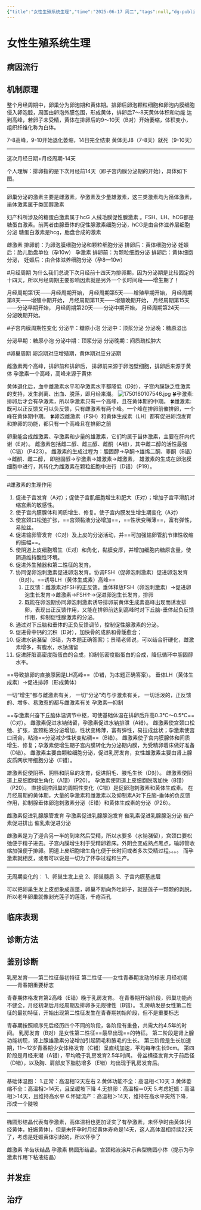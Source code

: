 ```yaml
---
{"title":"女性生殖系统生理","time":"2025-06-17 周二","tags":null,"dg-publish":true,"permalink":"/200 学习/215 妇产科学/第03章 女性生殖系统生理/女性生殖系统生理/","dgPassFrontmatter":true,"created":"2025-06-17T18:56:39.000+08:00","updated":"2025-06-18T09:25:57.000+08:00"}
---
```


# 女性生殖系统生理
## 病因流行
## 机制原理
整个月经周期中，卵巢分为卵泡期和黄体期。排卵后卵泡颗粒细胞和卵泡内膜细胞侵入卵泡腔，周围由卵泡外膜包围，形成黄体，排卵后7～8天黄体体积和功能 达到高峰，若卵子未受精，黄体在排卵后的9～10天（B对）开始萎缩，体积变小，组织纤维化称为白体。

7-8高峰，9-10开始退化萎缩，14日完全结束
黄体无J8（7-8天）就死（9-10天）
***
这次月经日期+月经周期-14天

个人理解：排卵指的是下次月经前14天（即子宫内膜分泌期的开始），具体如下图。
***
卵巢分泌的激素主要是雌激素，孕激素及少量雄激素，这三类激素均为甾体激素，甾体激素属于类固醇激素

妇产科所涉及的糖蛋白激素属于hcG  人绒毛膜促性腺激素 。FSH、LH、hCG都是糖蛋白激素。前两者由腺垂体的促性腺激素细胞分泌，hCG是由合体滋养层细胞分泌
糖蛋白激素是hcg，胎盘合成的激素

雌激素
排卵前：为卵泡膜细胞分泌和颗粒细胞分泌
排卵后：黄体细胞分泌
妊娠后：胎儿胎盘单位（孕10w）
孕激素
排卵前：为颗粒细胞分泌
排卵后：黄体细胞分泌，
妊娠后：由合体滋养细胞分泌（孕8—10w）

#月经周期
为什么我们总说下次月经前十四天为排卵期，因为分泌期是比较固定的十四天，所以月经周期主要影响因素就是另外一个长时间段——增生期了！

月经周期第1天——月经周期开始，
月经周期第5天——增殖早期开始，
月经周期第8天——增殖中期开始，
月经周期第11天——增殖晚期开始，
月经周期第15天——分泌早期开始，
月经周期第20天——分泌中期开始，
月经周期第24天——分泌晚期开始。

#子宫内膜周期性变化
分泌早：糖原小泡
分泌中：顶浆分泌
分泌晚：糖原溢出

分泌早期：糖原小泡
分泌中期：顶浆分泌
分泌晚期：间质疏松肿大

#卵巢周期
卵泡期对应增殖期，黄体期对应分泌期

雌激素两个高峰，排卵前和排卵后，
排卵前来源于卵泡壁细胞，排卵后来源于黄体
孕激素一个高峰，高峰来源于黄体

黄体退化后，血中雌激素水平和孕激素水平都降低（D对），子宫内膜缺乏性激素的支持，发生剥离、出血、脱落，即月经来潮。
![1750160107546.jpg](https://maple-forest-1315227141.cos.ap-nanjing.myqcloud.com/20250617193549187.jpg)
🍀孕激素:排卵后才会有孕激素，所以孕激素只有一个高峰，且在黄体期的中期。
🍀雌激素:既可以正反馈又可以负反馈，只有雌激素有两个峰。一个峰在排卵前催排卵，一个峰在黄体期中期。
🍀卵泡雌激素（FSH）和黄体生成素（LH）都有促进卵泡发育和排卵的功能，都只有一个高峰且在排卵之前

卵巢能合成雌激素、孕激素和少量的雄激素，它们均属于甾体激素，主要在肝内代谢（E对）。
雌激素包括雌二醇、雌三醇、雌酮（A错），其中雌二醇的活性最强（C错）（P423）。
雌激素的生成过程为：胆固醇→孕酮→雄烯二酮、睾酮（B错）→雌酮、雌二醇，
即胆固醇→孕激素→雄激素→雌激素，
雄激素的生成在卵泡膜细胞中进行，其转化为雌激素在颗粒细胞中进行（D错）（P19）。
***
#雌激素的生理作用
1. 促进子宫发育（A对）；促使子宫肌细胞增生和肥大（E对）；增加子宫平滑肌对缩宫素的敏感性。
2. 使子宫内膜腺体和间质增生、修复。使子宫内膜发生增生期变化（A对）
3. 使宫颈口松弛扩张，==宫颈黏液分泌增加==，==性状变稀薄==，富有弹性，易拉丝。
4. 促进输卵管发育（C对）及上皮的分泌活动，并==可加强输卵管肌节律性收缩的振幅==。
5. 使阴道上皮细胞增生（E对）和角化，黏膜变厚，并增加细胞内糖原含量，使阴道维持酸性环境。
6. 促进外生殖器和第二性征的发育。
7. 协同促卵泡刺激素促进卵泡发育。协调FSH（促卵泡刺激素）促进卵泡发育（B对）。==诱导LH（黄体生成素）高峰==
	1. 正反馈：雌激素对FSH的正反馈。垂体释放FSH（卵泡刺激素）→促进卵泡生长发育→雌激素→FSH↑→促进卵泡生长发育，排卵
	2. 既能在卵泡期协同卵泡刺激素诱导排卵前黄体生成素高峰出现而诱发排卵，表现出正反馈作用，又能在排卵前达到高峰时对下丘脑-垂体起负反馈作用，抑制促性腺激素的分泌。
8. 通过对下丘脑和垂体的正负反馈调节，控制促性腺激素的分泌。
9. 促进骨中钙的沉积（D对），加快骨的成熟和骨骺愈合；
10. 促进水钠潴留（B错，为本题正确答案）；景晴老师说，可以结合肝硬化，雌激素增多，有腹水，水钠潴留
11. 促进肝脏高密度脂蛋白的合成，抑制低密度脂蛋白的合成，降低循环中胆固醇水平。

==导致排卵的直接原因是LH高峰==（D错，为本题正确答案）。
垂体LH（黄体生成素）→促进排卵（形成黄体）

一切“增生”都与雌激素有关，
一切“分泌”均与孕激素有关，
一切活泼的，正反馈的、增多、易激惹的都与雌激素有关
孕激素—抑制

==孕激素兴奋下丘脑体温调节中枢，可使基础体温在排卵后升高0.3℃～0.5℃==（C对）。
雌激素促进水钠储留，孕激素促进水钠排泄（A错）。
雌激素使宫颈口松弛、扩张，宫颈粘液分泌增加，性状变稀薄，富有弹性，易拉成丝状；孕激素使宫口闭合，粘液==分泌减少性状变粘稠==（B错）。
雌激素使子宫内膜腺体和间质增生、修复；孕激素使增生期子宫内膜转化为分泌期内膜，为受精卵着床做好准备（D错）。
雌激素主要由颗粒细胞分泌，促进乳房发育，女性雄激素主要由肾上腺皮质网状带细胞分泌（E错）。

雄激素促使阴蒂、阴唇和阴阜的发育，促进阴毛、腋毛生长（D对）。
雌激素使阴道上皮细胞增生角化（A错）（P20）。
孕激素使阴道上皮细胞脱落加快（B错）（P20）。
直接调控卵巢的周期性变化（C错）是促卵泡刺激素和黄体生成素。
在月经周期的黄体期，大量的孕激素和雌激素以及抑制素A对下丘脑-垂体的负反馈作用，抑制腺垂体卵泡刺激素分泌（E错）和黄体生成素的分泌（P26）。

雌激素促进乳腺腺管发育
孕激素促进乳腺腺泡发育
催乳素促进乳腺腺泡分泌
催产素促进排出
催乳素促进分泌

雌激素是为了迎合另一半的到来然后受精，所以水要多（水钠潴留），宫颈口要松弛便于精子进去。子宫内膜增生利于受精卵着床。外阴会变成熟点黑点，输卵管收缩加强便于排卵。阴道上皮细胞增生角化便于长时间或者多次受精过程。。。。
而孕激素就相反，或者可以说是一切为了怀孕过程和生产。
***
无周期变化的：
1、卵巢生发上皮
2、卵巢髓质
3、子宫内膜基底层

可以把卵巢生发上皮想象成莲蓬，卵巢不断向外吐卵子，就是莲子一颗颗的剥脱，所以老年卵巢就像剥光莲子的莲蓬，千疮百孔
## 临床表现
## 诊断方法
## 鉴别诊断
乳房发育——第二性征最初特征
第二性征——女性青春期发动的标志
月经初潮——青春期重要标志

青春期体格发育第2高峰（E错）晚于乳房发育。
在青春期开始阶段，卵巢功能尚不健全，月经初潮后月经周期及排卵多无规律性（B错）。
乳房萌发是女性第二性征的最初特征，开始出现第二性征发生在青春期初始阶段，但不是重要标志

青春期按照顺序先后经历四个不同的阶段，各阶段有重叠，共需大约4.5年的时间。
乳房发育（B对）是女性第二性征==最早出现==的特征。
第二阶段是肾上腺功能初现，肾上腺雄激素分泌增加引起阴毛和腋毛的生长。
第三阶段是生长加速期，11～12岁青春期少女体格发育（C错）呈直线加速，平均每年生长9cm。
第四阶段是月经来潮（A错），平均晚于乳房发育2.5年时间。
骨盆横径发育大于前后径（D错），以及胸、肩部皮下脂肪增多（E错）均出现于乳房发育后。
***
基础体温图：
1.正常：高温相12天左右
2.黄体功能不全：高温相＜10天
3.黄体萎缩不全：高温相＞14天，且呈缓坡下降
4.无排卵：高温相＝0天
5.考虑妊娠：高温相＞14天，且维持高水平
6.怀疑流产：高温相＞14天，维持在高水平突然下降，形成一个陡坡
***
椭圆形结晶代表有孕激素，高体温相也更加证实了有孕激素，未怀孕时由黄体(月经黄体，妊娠黄体)，但是未怀孕时月经黄体寿命是14天，这人高体温相持续22天了，考虑是妊娠黄体引起的，所以怀孕了

雌激素  羊齿状结晶 
孕激素  椭圆形结晶。宫颈粘液涂片示典型椭圆小体（提示为孕激素作用下粘液结晶）
## 并发症
## 治疗

















































































































































































































































































































































































































































